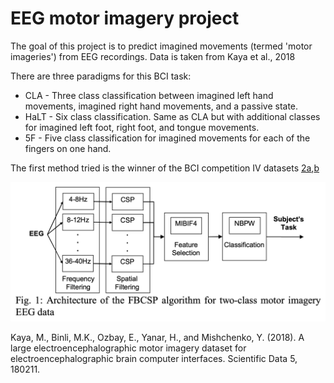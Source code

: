 # EEG motor imagery project

The goal of this project is to predict imagined movements (termed 'motor imageries') from EEG recordings. Data is taken from Kaya et al., 2018

There are three paradigms for this BCI task:

* CLA -  Three class classification between imagined left hand movements, imagined right hand movements, and a passive state.
* HaLT - Six class classification. Same as  CLA but with additional classes for imagined left foot, right foot, and tongue movements.
* 5F - Five class classification for imagined movements for each of the fingers on one hand.

The first method tried is the winner of the BCI competition IV datasets [2a](http://www.bbci.de/competition/iv/results/#dataset2a),[b](http://www.bbci.de/competition/iv/results/#dataset2b)

![FBCSP](https://github.com/AsaBarthMaron/asabarthmaron.github.io/blob/master/files/FBCSP.png)


Kaya, M., Binli, M.K., Ozbay, E., Yanar, H., and Mishchenko, Y. (2018). 
    A large electroencephalographic motor imagery dataset for 
    electroencephalographic brain computer interfaces. 
    Scientific Data 5, 180211.
